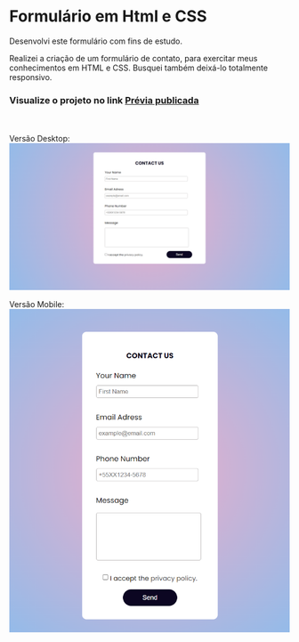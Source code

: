 
# Formulário em Html e CSS

<p>Desenvolvi este formulário com fins de estudo.</p>
<p>Realizei a criação de um formulário de contato, para exercitar meus conhecimentos em HTML e CSS. Busquei também deixá-lo totalmente responsivo. </p> 
<h3>Visualize o projeto no link <a href="https://amandacarvalhoo.github.io/contact-form/" target="_blank"> Prévia publicada </a></h3>
<br><br>
Versão Desktop: 
<img src="https://github.com/AmandaCarvalhoo/contact-form/blob/main/form-desktop.png?raw=true"  width="600px" height="auto" align="center" />
<br><br>
Versão Mobile:  
<img src="https://github.com/AmandaCarvalhoo/contact-form/blob/main/form-mobile.png?raw=true"  width="600px" height="auto" align="center" />



